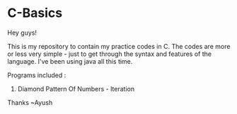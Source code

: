# C-Basics
Hey guys! 

This is my repository to contain my practice codes in C. The codes are more or less very simple - just to get through the syntax and features of the language. I've been using java all this time. 

Programs included :

1. Diamond Pattern Of Numbers - Iteration

Thanks ~Ayush

